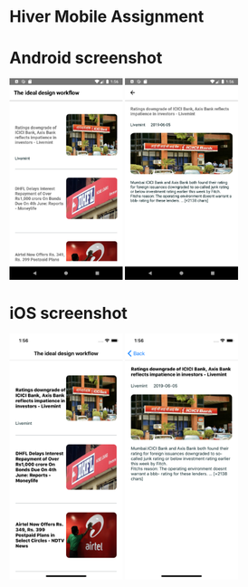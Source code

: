 # Hiver Mobile Assignment
# Android screenshot
<img width="200" src="./screenshots/androidscreenlist.png" />
<img width="200" src="./screenshots/androidscreendetail.png" />

# iOS screenshot
<img width="200" src="./screenshots/iosscreenlist.png" />
<img width="200" src="./screenshots/iosscreendetail.png" />

